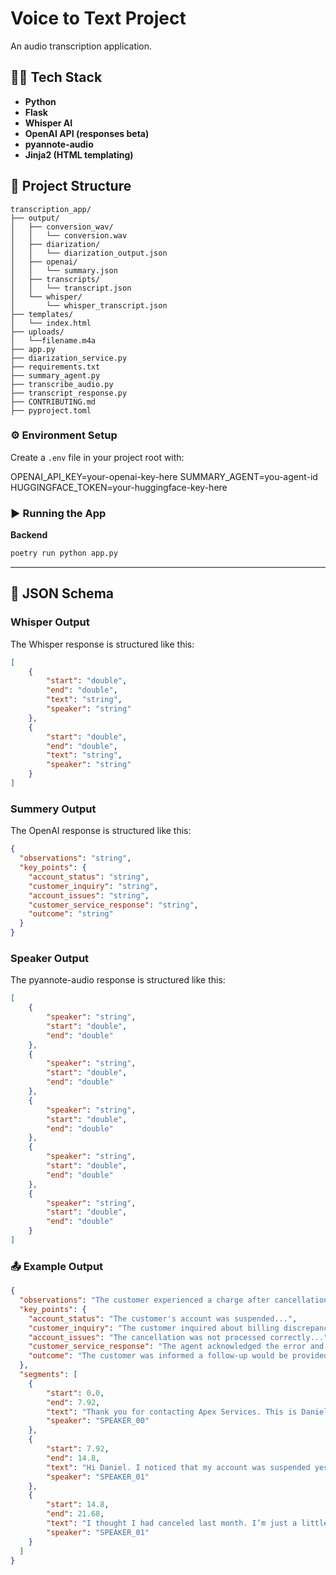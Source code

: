 # Voice to Text Project 
An audio transcription application. 

## 👨‍💻 Tech Stack

- **Python**
- **Flask**
- **Whisper AI**
- **OpenAI API (responses beta)**
- **pyannote-audio**
- **Jinja2 (HTML templating)**


## 📁 Project Structure

```
transcription_app/
├── output/                         
│   ├── conversion_wav/             
│   │   └── conversion.wav
│   ├── diarization/                
│   │   └── diarization_output.json
│   ├── openai/                    
│   │   └── summary.json
│   ├── transcripts/                
│   │   └── transcript.json
│   └── whisper/                    
│       └── whisper_transcript.json
├── templates/
│   └── index.html
├── uploads/
│   └──filename.m4a                             
├── app.py               
├── diarization_service.py                
├── requirements.txt               
├── summary_agent.py               
├── transcribe_audio.py           
├── transcript_response.py                     
├── CONTRIBUTING.md                      
├── pyproject.toml 
```

### ⚙️ **Environment Setup**
Create a `.env` file in your project root with:

OPENAI_API_KEY=your-openai-key-here
SUMMARY_AGENT=you-agent-id
HUGGINGFACE_TOKEN=your-huggingface-key-here

### ▶️ **Running the App**

**Backend**
```bash
poetry run python app.py
```

---

## 📄 JSON Schema 

### Whisper Output
The Whisper response is structured like this:
```json
[
    {
        "start": "double",
        "end": "double",
        "text": "string",
        "speaker": "string"
    },
    {
        "start": "double",
        "end": "double",
        "text": "string",
        "speaker": "string"
    }
]
```

### Summery Output
The OpenAI response is structured like this:
```json
{
  "observations": "string",
  "key_points": {
    "account_status": "string",
    "customer_inquiry": "string",
    "account_issues": "string",
    "customer_service_response": "string",
    "outcome": "string"
  }
}
```

### Speaker Output
The pyannote-audio response is structured like this:
```json
[
    {
        "speaker": "string",
        "start": "double",
        "end": "double"
    },
    {
        "speaker": "string",
        "start": "double",
        "end": "double"
    },
    {
        "speaker": "string",
        "start": "double",
        "end": "double"
    },
    {
        "speaker": "string",
        "start": "double",
        "end": "double"
    },
    {
        "speaker": "string",
        "start": "double",
        "end": "double"
    }
]
```

 
### 📤 **Example Output**
```json
{
  "observations": "The customer experienced a charge after cancellation...",
  "key_points": {
    "account_status": "The customer's account was suspended...",
    "customer_inquiry": "The customer inquired about billing discrepancies...",
    "account_issues": "The cancellation was not processed correctly...",
    "customer_service_response": "The agent acknowledged the error and escalated the case...",
    "outcome": "The customer was informed a follow-up would be provided."
  },
  "segments": [
    {
        "start": 0.0,
        "end": 7.92,
        "text": "Thank you for contacting Apex Services. This is Daniel in account support. How can I assist you today?",
        "speaker": "SPEAKER_00"
    },
    {
        "start": 7.92,
        "end": 14.8,
        "text": "Hi Daniel. I noticed that my account was suspended yesterday, but I also saw a charge of one hundred and forty-nine dollars for a service",
        "speaker": "SPEAKER_01"
    },
    {
        "start": 14.8,
        "end": 21.68,
        "text": "I thought I had canceled last month. I’m just a little confused about what’s going on.",
        "speaker": "SPEAKER_01"
    }
  ]
}
```


